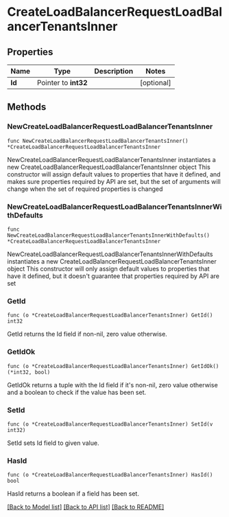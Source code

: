 # CreateLoadBalancerRequestLoadBalancerTenantsInner

## Properties

Name | Type | Description | Notes
------------ | ------------- | ------------- | -------------
**Id** | Pointer to **int32** |  | [optional] 

## Methods

### NewCreateLoadBalancerRequestLoadBalancerTenantsInner

`func NewCreateLoadBalancerRequestLoadBalancerTenantsInner() *CreateLoadBalancerRequestLoadBalancerTenantsInner`

NewCreateLoadBalancerRequestLoadBalancerTenantsInner instantiates a new CreateLoadBalancerRequestLoadBalancerTenantsInner object
This constructor will assign default values to properties that have it defined,
and makes sure properties required by API are set, but the set of arguments
will change when the set of required properties is changed

### NewCreateLoadBalancerRequestLoadBalancerTenantsInnerWithDefaults

`func NewCreateLoadBalancerRequestLoadBalancerTenantsInnerWithDefaults() *CreateLoadBalancerRequestLoadBalancerTenantsInner`

NewCreateLoadBalancerRequestLoadBalancerTenantsInnerWithDefaults instantiates a new CreateLoadBalancerRequestLoadBalancerTenantsInner object
This constructor will only assign default values to properties that have it defined,
but it doesn't guarantee that properties required by API are set

### GetId

`func (o *CreateLoadBalancerRequestLoadBalancerTenantsInner) GetId() int32`

GetId returns the Id field if non-nil, zero value otherwise.

### GetIdOk

`func (o *CreateLoadBalancerRequestLoadBalancerTenantsInner) GetIdOk() (*int32, bool)`

GetIdOk returns a tuple with the Id field if it's non-nil, zero value otherwise
and a boolean to check if the value has been set.

### SetId

`func (o *CreateLoadBalancerRequestLoadBalancerTenantsInner) SetId(v int32)`

SetId sets Id field to given value.

### HasId

`func (o *CreateLoadBalancerRequestLoadBalancerTenantsInner) HasId() bool`

HasId returns a boolean if a field has been set.


[[Back to Model list]](../README.md#documentation-for-models) [[Back to API list]](../README.md#documentation-for-api-endpoints) [[Back to README]](../README.md)


